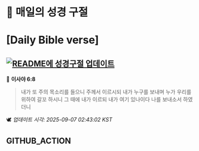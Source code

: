 # 🙏 매일의 성경 구절
# [Daily Bible verse]
## [![README에 성경구절 업데이트](https://github.com/DONGSUKA/first_test/actions/workflows/update-readme-bible.yml/badge.svg)](https://github.com/DONGSUKA/first_test/actions/workflows/update-readme-bible.yml)
<!-- START_BIBLE_VERSE -->
📖 **이사야 6:8**
> 내가 또 주의 목소리를 들으니 주께서 이르시되 내가 누구를 보내며 누가 우리를 위하여 갈꼬 하시니 그 때에 내가 이르되 내가 여기 있나이다 나를 보내소서 하였더니

🕊️ _업데이트 시각: 2025-09-07 02:43:02 KST_
  <!-- END_BIBLE_VERSE -->
## GITHUB_ACTION

